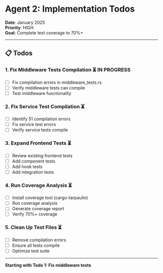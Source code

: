 # Agent 2: Implementation Todos

**Date**: January 2025  
**Priority**: HIGH  
**Goal**: Complete test coverage to 70%+

---

## 📋 Todos

### 1. Fix Middleware Tests Compilation ⏳ IN PROGRESS
- [ ] Fix compilation errors in middleware_tests.rs
- [ ] Verify middleware tests can compile
- [ ] Test middleware functionality

### 2. Fix Service Test Compilation ⏳
- [ ] Identify 51 compilation errors
- [ ] Fix service test errors
- [ ] Verify service tests compile

### 3. Expand Frontend Tests ⏳
- [ ] Review existing frontend tests
- [ ] Add component tests
- [ ] Add hook tests
- [ ] Add integration tests

### 4. Run Coverage Analysis ⏳
- [ ] Install coverage tool (cargo-tarpaulin)
- [ ] Run coverage analysis
- [ ] Generate coverage report
- [ ] Verify 70%+ coverage

### 5. Clean Up Test Files ⏳
- [ ] Remove compilation errors
- [ ] Ensure all tests compile
- [ ] Optimize test suite

---

**Starting with Todo 1: Fix middleware tests**

